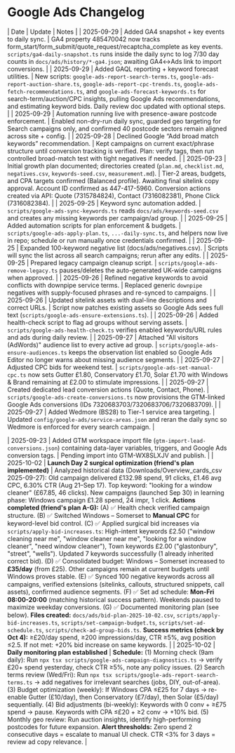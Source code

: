 # Google Ads Changelog

| Date | Update | Notes |
| 2025-09-29 | Added GA4 snapshot + key events to daily sync. | GA4 property 485470042 now tracks form_start/form_submit/quote_request/recaptcha_complete as key events. `scripts/ga4-daily-snapshot.ts` runs inside the daily sync to log 7/30 day counts in `docs/ads/history/*-ga4.json`; awaiting GA4↔Ads link to import conversions. |
| 2025-09-29 | Added GAQL reporting + keyword forecast utilities. | New scripts: `google-ads-report-search-terms.ts`, `google-ads-report-auction-share.ts`, `google-ads-report-cpc-trends.ts`, `google-ads-fetch-recommendations.ts`, and `google-ads-forecast-keywords.ts` for search-term/auction/CPC insights, pulling Google Ads recommendations, and estimating keyword bids. Daily review doc updated with optional steps. |
| 2025-09-29 | Automation running live with presence-aware postcode enforcement. | Enabled non-dry-run daily sync, guarded geo targeting for Search campaigns only, and confirmed 40 postcode sectors remain aligned across site + config. |
| 2025-09-28 | Declined Google “Add broad match keywords” recommendation. | Kept campaigns on current exact/phrase structure until conversion tracking is verified. Plan: verify tags, then run controlled broad-match test with tight negatives if needed. |
| 2025-09-23 | Initial growth plan documented; directories created (`plan.md`, `checklist.md`, `negatives.csv`, `keywords-seed.csv`, `measurement.md`). | Tier-2 areas, budgets, and CPA targets confirmed (Balanced profile). Awaiting final sitelink copy approval. Account ID confirmed as 447-417-5960. Conversion actions created via API: Quote (7315784824), Contact (7316082381), Phone Click (7316082384). |
| 2025-09-25 | Keyword sync automation added. | `scripts/google-ads-sync-keywords.ts` reads `docs/ads/keywords-seed.csv` and creates any missing keywords per campaign/ad group. |
| 2025-09-25 | Added automation scripts for plan enforcement & budgets. | `scripts/google-ads-apply-plan.ts`, `...-daily-sync.ts`, and helpers now live in repo; schedule or run manually once credentials confirmed. |
| 2025-09-25 | Expanded 100-keyword negative list (docs/ads/negatives.csv). | Scripts will sync the list across all search campaigns; rerun after any edits. |
| 2025-09-25 | Prepared legacy campaign cleanup script. | `scripts/google-ads-remove-legacy.ts` pauses/deletes the auto-generated UK-wide campaigns when approved. |
| 2025-09-26 | Refined negative keywords to avoid conflicts with downpipe service terms. | Replaced generic `downpipe` negatives with supply-focused phrases and re-synced to campaigns. |
| 2025-09-26 | Updated sitelink assets with dual-line descriptions and correct URLs. | Script now patches existing assets so Google Ads sees full text (`scripts/google-ads-ensure-extensions.ts`). |
| 2025-09-26 | Added health-check script to flag ad groups without serving assets. | `scripts/google-ads-health-check.ts` verifies enabled keywords/URL rules and ads during daily review. |
| 2025-09-27 | Attached "All visitors (AdWords)" audience list to every active ad group. | `scripts/google-ads-ensure-audiences.ts` keeps the observation list enabled so Google Ads Editor no longer warns about missing audience segments. |
| 2025-09-27 | Adjusted CPC bids for weekend test. | `scripts/google-ads-set-manual-cpc.ts` now sets Gutter £1.80, Conservatory £1.70, Solar £1.70 with Windows & Brand remaining at £2.00 to stimulate impressions. |
| 2025-09-27 | Created dedicated lead conversion actions (Quote, Contact, Phone). | `scripts/google-ads-create-conversions.ts` now provisions the GTM-linked Google Ads conversions (IDs 7320683703/7320683706/7320683709). |
| 2025-09-27 | Added Wedmore (BS28) to Tier-1 service area targeting. | Updated `config/google-ads/service-areas.json` and reran the daily sync so Wedmore is enforced for every search campaign. |

| 2025-09-23 | Added GTM workspace import file (`gtm-import-lead-conversions.json`) containing data-layer variables, triggers, and Google Ads conversion tags. | Pending import into GTM-WX8SLXJV and publish. |
| 2025-10-02 | **Launch Day 2 surgical optimization (friend's plan implemented)** | Analyzed historical data (Downloads/Overview_cards_csv 2025-09-27): Old campaign delivered £132.98 spend, 91 clicks, £1.46 avg CPC, 6.30% CTR (Aug 21–Sep 17). Top keyword: "looking for a window cleaner" (£67.85, 46 clicks). New campaigns (launched Sep 30) in learning phase: Windows campaign £1.28 spend, 24 impr, 1 click. **Actions completed (friend's plan A-G):** (A) ✅ Health check verified campaign structure. (B) ✅ Switched Windows – Somerset to **Manual CPC** for keyword-level bid control. (C) ✅ Applied surgical bid increases via `scripts/apply-bid-increases.ts`: High-intent keywords £2.50 ("window cleaning near me", "window cleaner near me", "looking for a window cleaner", "need window cleaner"), Town keywords £2.00 ("glastonbury", "street", "wells"). Updated 7 keywords successfully (1 already inherited correct bid). (D) ✅ Consolidated budget: Windows – Somerset increased to **£35/day** (from £25). Other campaigns remain at current budgets until Windows proves stable. (E) ✅ Synced 100 negative keywords across all campaigns, verified extensions (sitelinks, callouts, structured snippets, call assets), confirmed audience segments. (F) ✅ Set ad schedule: **Mon-Fri 08:00-20:00** (matching historical success pattern). Weekends paused to maximize weekday conversions. (G) ✅ Documented monitoring plan (see below). **Files created:** `docs/ads/bid-plan-2025-10-02.csv`, `scripts/apply-bid-increases.ts`, `scripts/set-campaign-budget.ts`, `scripts/set-ad-schedule.ts`, `scripts/check-ad-group-bids.ts`. **Success metrics (check by Oct 4):** ≥£20/day spend, ≥200 impressions/day, CTR ≥5%, avg position ≤2.5. If not met: +20% bid increase on same keywords. |
| 2025-10-02 | **Daily monitoring plan established** | **Schedule:** (1) Morning check (9am daily): Run `npx tsx scripts/google-ads-campaign-diagnostics.ts` → verify £20+ spend yesterday, check CTR ≥5%, note any policy issues. (2) Search terms review (Wed/Fri): Run `npx tsx scripts/google-ads-report-search-terms.ts` → add negatives for irrelevant searches (jobs, DIY, out-of-area). (3) Budget optimization (weekly): If Windows CPA ≤£25 for 7 days → re-enable Gutter (£10/day), then Conservatory (£7/day), then Solar (£5/day) sequentially. (4) Bid adjustments (bi-weekly): Keywords with 0 conv + ≥£75 spend → pause. Keywords with CPA ≤£20 + ≥2 conv → +10% bid. (5) Monthly geo review: Run auction insights, identify high-performing postcodes for future expansion. **Alert thresholds:** Zero spend 2 consecutive days = escalate to manual UI check. CTR <3% for 3 days = review ad copy relevance. |
